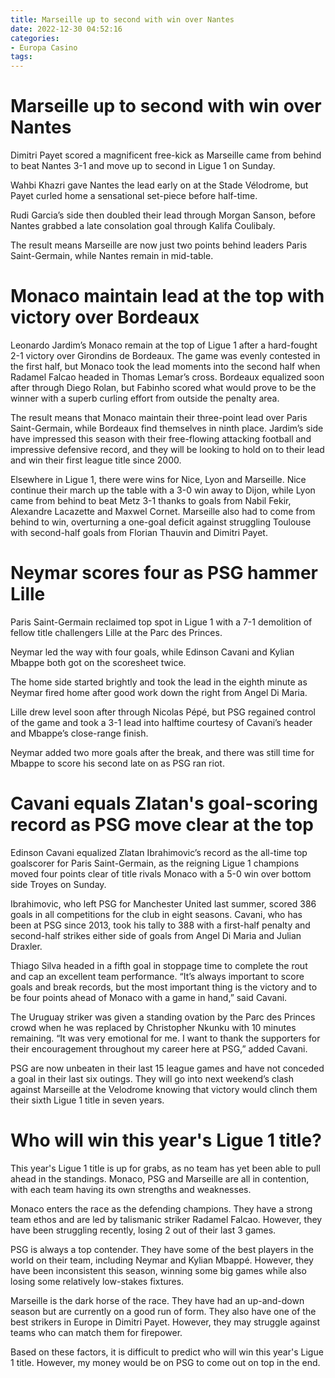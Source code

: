 ```yaml
---
title: Marseille up to second with win over Nantes 
date: 2022-12-30 04:52:16
categories:
- Europa Casino
tags:
---
```



#  Marseille up to second with win over Nantes 

Dimitri Payet scored a magnificent free-kick as Marseille came from behind to beat Nantes 3-1 and move up to second in Ligue 1 on Sunday.

Wahbi Khazri gave Nantes the lead early on at the Stade Vélodrome, but Payet curled home a sensational set-piece before half-time.

Rudi Garcia’s side then doubled their lead through Morgan Sanson, before Nantes grabbed a late consolation goal through Kalifa Coulibaly.

The result means Marseille are now just two points behind leaders Paris Saint-Germain, while Nantes remain in mid-table.

#  Monaco maintain lead at the top with victory over Bordeaux 

Leonardo Jardim’s Monaco remain at the top of Ligue 1 after a hard-fought 2-1 victory over Girondins de Bordeaux. The game was evenly contested in the first half, but Monaco took the lead moments into the second half when Radamel Falcao headed in Thomas Lemar’s cross. Bordeaux equalized soon after through Diego Rolan, but Fabinho scored what would prove to be the winner with a superb curling effort from outside the penalty area.

The result means that Monaco maintain their three-point lead over Paris Saint-Germain, while Bordeaux find themselves in ninth place. Jardim’s side have impressed this season with their free-flowing attacking football and impressive defensive record, and they will be looking to hold on to their lead and win their first league title since 2000.

Elsewhere in Ligue 1, there were wins for Nice, Lyon and Marseille. Nice continue their march up the table with a 3-0 win away to Dijon, while Lyon came from behind to beat Metz 3-1 thanks to goals from Nabil Fekir, Alexandre Lacazette and Maxwel Cornet. Marseille also had to come from behind to win, overturning a one-goal deficit against struggling Toulouse with second-half goals from Florian Thauvin and Dimitri Payet.

#  Neymar scores four as PSG hammer Lille 

Paris Saint-Germain reclaimed top spot in Ligue 1 with a 7-1 demolition of fellow title challengers Lille at the Parc des Princes. 

Neymar led the way with four goals, while Edinson Cavani and Kylian Mbappe both got on the scoresheet twice.

The home side started brightly and took the lead in the eighth minute as Neymar fired home after good work down the right from Angel Di Maria.

Lille drew level soon after through Nicolas Pépé, but PSG regained control of the game and took a 3-1 lead into halftime courtesy of Cavani’s header and Mbappe’s close-range finish. 

Neymar added two more goals after the break, and there was still time for Mbappe to score his second late on as PSG ran riot.

#  Cavani equals Zlatan's goal-scoring record as PSG move clear at the top 

Edinson Cavani equalized Zlatan Ibrahimovic’s record as the all-time top goalscorer for Paris Saint-Germain, as the reigning Ligue 1 champions moved four points clear of title rivals Monaco with a 5-0 win over bottom side Troyes on Sunday.

Ibrahimovic, who left PSG for Manchester United last summer, scored 386 goals in all competitions for the club in eight seasons. Cavani, who has been at PSG since 2013, took his tally to 388 with a first-half penalty and second-half strikes either side of goals from Angel Di Maria and Julian Draxler.

Thiago Silva headed in a fifth goal in stoppage time to complete the rout and cap an excellent team performance. “It’s always important to score goals and break records, but the most important thing is the victory and to be four points ahead of Monaco with a game in hand,” said Cavani.

The Uruguay striker was given a standing ovation by the Parc des Princes crowd when he was replaced by Christopher Nkunku with 10 minutes remaining. “It was very emotional for me. I want to thank the supporters for their encouragement throughout my career here at PSG,” added Cavani.

PSG are now unbeaten in their last 15 league games and have not conceded a goal in their last six outings. They will go into next weekend’s clash against Marseille at the Velodrome knowing that victory would clinch them their sixth Ligue 1 title in seven years.

#  Who will win this year's Ligue 1 title?

This year's Ligue 1 title is up for grabs, as no team has yet been able to pull ahead in the standings. Monaco, PSG and Marseille are all in contention, with each team having its own strengths and weaknesses.

Monaco enters the race as the defending champions. They have a strong team ethos and are led by talismanic striker Radamel Falcao. However, they have been struggling recently, losing 2 out of their last 3 games.

PSG is always a top contender. They have some of the best players in the world on their team, including Neymar and Kylian Mbappé. However, they have been inconsistent this season, winning some big games while also losing some relatively low-stakes fixtures.

Marseille is the dark horse of the race. They have had an up-and-down season but are currently on a good run of form. They also have one of the best strikers in Europe in Dimitri Payet. However, they may struggle against teams who can match them for firepower.

Based on these factors, it is difficult to predict who will win this year's Ligue 1 title. However, my money would be on PSG to come out on top in the end.